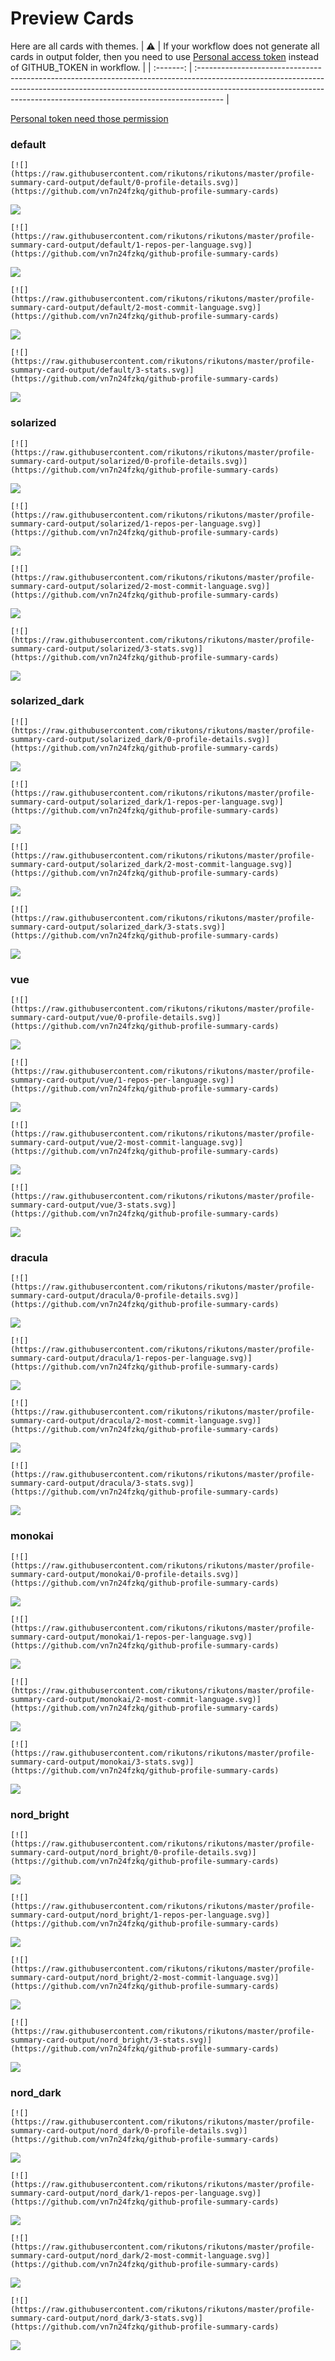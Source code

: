 
# Preview Cards

Here are all cards with themes.
| :warning: | If your workflow does not generate all cards in output folder, then you need to use [Personal access token](https://docs.github.com/en/actions/configuring-and-managing-workflows/creating-and-storing-encrypted-secrets) instead of GITHUB_TOKEN in workflow. |
| :-------: | :------------------------------------------------------------------------------------------------------------------------------------------------------------------------------------------------------------------------------------------------ |

[Personal token need those permission](https://github.com/vn7n24fzkq/github-profile-summary-cards/wiki/Personal-access-token-permissions)


### default


```
[![](https://raw.githubusercontent.com/rikutons/rikutons/master/profile-summary-card-output/default/0-profile-details.svg)](https://github.com/vn7n24fzkq/github-profile-summary-cards)
```
![](https://raw.githubusercontent.com/rikutons/rikutons/master/profile-summary-card-output/default/0-profile-details.svg)


```
[![](https://raw.githubusercontent.com/rikutons/rikutons/master/profile-summary-card-output/default/1-repos-per-language.svg)](https://github.com/vn7n24fzkq/github-profile-summary-cards)
```
![](https://raw.githubusercontent.com/rikutons/rikutons/master/profile-summary-card-output/default/1-repos-per-language.svg)


```
[![](https://raw.githubusercontent.com/rikutons/rikutons/master/profile-summary-card-output/default/2-most-commit-language.svg)](https://github.com/vn7n24fzkq/github-profile-summary-cards)
```
![](https://raw.githubusercontent.com/rikutons/rikutons/master/profile-summary-card-output/default/2-most-commit-language.svg)


```
[![](https://raw.githubusercontent.com/rikutons/rikutons/master/profile-summary-card-output/default/3-stats.svg)](https://github.com/vn7n24fzkq/github-profile-summary-cards)
```
![](https://raw.githubusercontent.com/rikutons/rikutons/master/profile-summary-card-output/default/3-stats.svg)


### solarized


```
[![](https://raw.githubusercontent.com/rikutons/rikutons/master/profile-summary-card-output/solarized/0-profile-details.svg)](https://github.com/vn7n24fzkq/github-profile-summary-cards)
```
![](https://raw.githubusercontent.com/rikutons/rikutons/master/profile-summary-card-output/solarized/0-profile-details.svg)


```
[![](https://raw.githubusercontent.com/rikutons/rikutons/master/profile-summary-card-output/solarized/1-repos-per-language.svg)](https://github.com/vn7n24fzkq/github-profile-summary-cards)
```
![](https://raw.githubusercontent.com/rikutons/rikutons/master/profile-summary-card-output/solarized/1-repos-per-language.svg)


```
[![](https://raw.githubusercontent.com/rikutons/rikutons/master/profile-summary-card-output/solarized/2-most-commit-language.svg)](https://github.com/vn7n24fzkq/github-profile-summary-cards)
```
![](https://raw.githubusercontent.com/rikutons/rikutons/master/profile-summary-card-output/solarized/2-most-commit-language.svg)


```
[![](https://raw.githubusercontent.com/rikutons/rikutons/master/profile-summary-card-output/solarized/3-stats.svg)](https://github.com/vn7n24fzkq/github-profile-summary-cards)
```
![](https://raw.githubusercontent.com/rikutons/rikutons/master/profile-summary-card-output/solarized/3-stats.svg)


### solarized_dark


```
[![](https://raw.githubusercontent.com/rikutons/rikutons/master/profile-summary-card-output/solarized_dark/0-profile-details.svg)](https://github.com/vn7n24fzkq/github-profile-summary-cards)
```
![](https://raw.githubusercontent.com/rikutons/rikutons/master/profile-summary-card-output/solarized_dark/0-profile-details.svg)


```
[![](https://raw.githubusercontent.com/rikutons/rikutons/master/profile-summary-card-output/solarized_dark/1-repos-per-language.svg)](https://github.com/vn7n24fzkq/github-profile-summary-cards)
```
![](https://raw.githubusercontent.com/rikutons/rikutons/master/profile-summary-card-output/solarized_dark/1-repos-per-language.svg)


```
[![](https://raw.githubusercontent.com/rikutons/rikutons/master/profile-summary-card-output/solarized_dark/2-most-commit-language.svg)](https://github.com/vn7n24fzkq/github-profile-summary-cards)
```
![](https://raw.githubusercontent.com/rikutons/rikutons/master/profile-summary-card-output/solarized_dark/2-most-commit-language.svg)


```
[![](https://raw.githubusercontent.com/rikutons/rikutons/master/profile-summary-card-output/solarized_dark/3-stats.svg)](https://github.com/vn7n24fzkq/github-profile-summary-cards)
```
![](https://raw.githubusercontent.com/rikutons/rikutons/master/profile-summary-card-output/solarized_dark/3-stats.svg)


### vue


```
[![](https://raw.githubusercontent.com/rikutons/rikutons/master/profile-summary-card-output/vue/0-profile-details.svg)](https://github.com/vn7n24fzkq/github-profile-summary-cards)
```
![](https://raw.githubusercontent.com/rikutons/rikutons/master/profile-summary-card-output/vue/0-profile-details.svg)


```
[![](https://raw.githubusercontent.com/rikutons/rikutons/master/profile-summary-card-output/vue/1-repos-per-language.svg)](https://github.com/vn7n24fzkq/github-profile-summary-cards)
```
![](https://raw.githubusercontent.com/rikutons/rikutons/master/profile-summary-card-output/vue/1-repos-per-language.svg)


```
[![](https://raw.githubusercontent.com/rikutons/rikutons/master/profile-summary-card-output/vue/2-most-commit-language.svg)](https://github.com/vn7n24fzkq/github-profile-summary-cards)
```
![](https://raw.githubusercontent.com/rikutons/rikutons/master/profile-summary-card-output/vue/2-most-commit-language.svg)


```
[![](https://raw.githubusercontent.com/rikutons/rikutons/master/profile-summary-card-output/vue/3-stats.svg)](https://github.com/vn7n24fzkq/github-profile-summary-cards)
```
![](https://raw.githubusercontent.com/rikutons/rikutons/master/profile-summary-card-output/vue/3-stats.svg)


### dracula


```
[![](https://raw.githubusercontent.com/rikutons/rikutons/master/profile-summary-card-output/dracula/0-profile-details.svg)](https://github.com/vn7n24fzkq/github-profile-summary-cards)
```
![](https://raw.githubusercontent.com/rikutons/rikutons/master/profile-summary-card-output/dracula/0-profile-details.svg)


```
[![](https://raw.githubusercontent.com/rikutons/rikutons/master/profile-summary-card-output/dracula/1-repos-per-language.svg)](https://github.com/vn7n24fzkq/github-profile-summary-cards)
```
![](https://raw.githubusercontent.com/rikutons/rikutons/master/profile-summary-card-output/dracula/1-repos-per-language.svg)


```
[![](https://raw.githubusercontent.com/rikutons/rikutons/master/profile-summary-card-output/dracula/2-most-commit-language.svg)](https://github.com/vn7n24fzkq/github-profile-summary-cards)
```
![](https://raw.githubusercontent.com/rikutons/rikutons/master/profile-summary-card-output/dracula/2-most-commit-language.svg)


```
[![](https://raw.githubusercontent.com/rikutons/rikutons/master/profile-summary-card-output/dracula/3-stats.svg)](https://github.com/vn7n24fzkq/github-profile-summary-cards)
```
![](https://raw.githubusercontent.com/rikutons/rikutons/master/profile-summary-card-output/dracula/3-stats.svg)


### monokai


```
[![](https://raw.githubusercontent.com/rikutons/rikutons/master/profile-summary-card-output/monokai/0-profile-details.svg)](https://github.com/vn7n24fzkq/github-profile-summary-cards)
```
![](https://raw.githubusercontent.com/rikutons/rikutons/master/profile-summary-card-output/monokai/0-profile-details.svg)


```
[![](https://raw.githubusercontent.com/rikutons/rikutons/master/profile-summary-card-output/monokai/1-repos-per-language.svg)](https://github.com/vn7n24fzkq/github-profile-summary-cards)
```
![](https://raw.githubusercontent.com/rikutons/rikutons/master/profile-summary-card-output/monokai/1-repos-per-language.svg)


```
[![](https://raw.githubusercontent.com/rikutons/rikutons/master/profile-summary-card-output/monokai/2-most-commit-language.svg)](https://github.com/vn7n24fzkq/github-profile-summary-cards)
```
![](https://raw.githubusercontent.com/rikutons/rikutons/master/profile-summary-card-output/monokai/2-most-commit-language.svg)


```
[![](https://raw.githubusercontent.com/rikutons/rikutons/master/profile-summary-card-output/monokai/3-stats.svg)](https://github.com/vn7n24fzkq/github-profile-summary-cards)
```
![](https://raw.githubusercontent.com/rikutons/rikutons/master/profile-summary-card-output/monokai/3-stats.svg)


### nord_bright


```
[![](https://raw.githubusercontent.com/rikutons/rikutons/master/profile-summary-card-output/nord_bright/0-profile-details.svg)](https://github.com/vn7n24fzkq/github-profile-summary-cards)
```
![](https://raw.githubusercontent.com/rikutons/rikutons/master/profile-summary-card-output/nord_bright/0-profile-details.svg)


```
[![](https://raw.githubusercontent.com/rikutons/rikutons/master/profile-summary-card-output/nord_bright/1-repos-per-language.svg)](https://github.com/vn7n24fzkq/github-profile-summary-cards)
```
![](https://raw.githubusercontent.com/rikutons/rikutons/master/profile-summary-card-output/nord_bright/1-repos-per-language.svg)


```
[![](https://raw.githubusercontent.com/rikutons/rikutons/master/profile-summary-card-output/nord_bright/2-most-commit-language.svg)](https://github.com/vn7n24fzkq/github-profile-summary-cards)
```
![](https://raw.githubusercontent.com/rikutons/rikutons/master/profile-summary-card-output/nord_bright/2-most-commit-language.svg)


```
[![](https://raw.githubusercontent.com/rikutons/rikutons/master/profile-summary-card-output/nord_bright/3-stats.svg)](https://github.com/vn7n24fzkq/github-profile-summary-cards)
```
![](https://raw.githubusercontent.com/rikutons/rikutons/master/profile-summary-card-output/nord_bright/3-stats.svg)


### nord_dark


```
[![](https://raw.githubusercontent.com/rikutons/rikutons/master/profile-summary-card-output/nord_dark/0-profile-details.svg)](https://github.com/vn7n24fzkq/github-profile-summary-cards)
```
![](https://raw.githubusercontent.com/rikutons/rikutons/master/profile-summary-card-output/nord_dark/0-profile-details.svg)


```
[![](https://raw.githubusercontent.com/rikutons/rikutons/master/profile-summary-card-output/nord_dark/1-repos-per-language.svg)](https://github.com/vn7n24fzkq/github-profile-summary-cards)
```
![](https://raw.githubusercontent.com/rikutons/rikutons/master/profile-summary-card-output/nord_dark/1-repos-per-language.svg)


```
[![](https://raw.githubusercontent.com/rikutons/rikutons/master/profile-summary-card-output/nord_dark/2-most-commit-language.svg)](https://github.com/vn7n24fzkq/github-profile-summary-cards)
```
![](https://raw.githubusercontent.com/rikutons/rikutons/master/profile-summary-card-output/nord_dark/2-most-commit-language.svg)


```
[![](https://raw.githubusercontent.com/rikutons/rikutons/master/profile-summary-card-output/nord_dark/3-stats.svg)](https://github.com/vn7n24fzkq/github-profile-summary-cards)
```
![](https://raw.githubusercontent.com/rikutons/rikutons/master/profile-summary-card-output/nord_dark/3-stats.svg)

